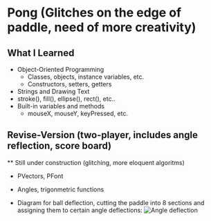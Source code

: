 # Pong (Glitches on the edge of paddle, need of more creativity)
## What I Learned 
* Object-Oriented Programming
  * Classes, objects, instance variables, etc.
  * Constructors, setters, getters
* Strings and Drawing Text
* stroke(), fill(),  ellipse(), rect(), etc..
* Built-in variables and methods
  * mouseX, mouseY, keyPressed, etc.
  
## Revise-Version (two-player, includes angle reflection, score board)
** Still under construction (glitching, more eloquent algoritms)
* PVectors, PFont
* Angles, trigonmetric functions

* Diagram for ball deflection, cutting the paddle into 8 sections and assigning them to certain angle deflections: 
![Angle deflection](https://user-images.githubusercontent.com/21019116/33454021-81ad0a10-d63d-11e7-8578-80b265f65bbd.png)
